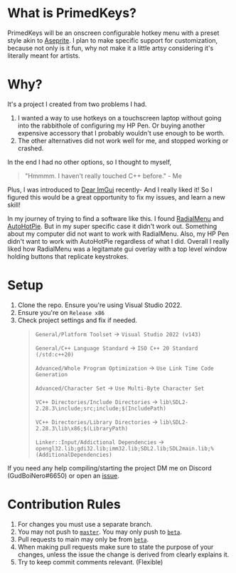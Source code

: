 # What is PrimedKeys?
PrimedKeys will be an onscreen configurable hotkey menu with a preset style akin to [Aseprite](https://www.aseprite.org/).
I plan to make specific support for customization, because not only is it fun, why not make it a little artsy considering it's literally meant for artists.

# Why?
It's a project I created from two problems I had.
1. I wanted a way to use hotkeys on a touchscreen laptop without going into the rabbithole of configuring my HP Pen. Or buying another expensive accessory that I probably wouldn't use enough to be worth.
2. The other alternatives did not work well for me, and stopped working or crashed.

In the end I had no other options, so I thought to myself,

> "Hmmmm. I haven't really touched C++ before." - Me

Plus, I was introduced to [Dear ImGui](https://github.com/ocornut/imgui) recently- And I really liked it! So I figured this would be a great opportunity to fix my issues, and learn a new skill!

In my journey of trying to find a software like this. I found [RadialMenu](http://radialmenu.weebly.com/) and [AutoHotPie](https://github.com/dumbeau/AutoHotPie). But in my super specific case it didn't work out. Something about my computer did not want to work with RadialMenu. Also, my HP Pen didn't want to work with AutoHotPie regardless of what I did. Overall I really liked how RadialMenu was a legitamate gui overlay with a top level window holding buttons that replicate keystrokes.

# Setup
1. Clone the repo. Ensure you're using Visual Studio 2022.
2. Ensure you're on `Release x86`
3. Check project settings and fix if needed.
   > `General/Platform Toolset` -> `Visual Studio 2022 (v143)`
   >
   > `General/C++ Language Standard` -> `ISO C++ 20 Standard (/std:c++20)`
   >
   > `Advanced/Whole Program Optimization` -> `Use Link Time Code Generation`
   >
   > `Advanced/Character Set` -> `Use Multi-Byte Character Set`
   >
   > `VC++ Directories/Include Directories` -> `lib\SDL2-2.28.3\include;src;include;$(IncludePath)`
   >
   > `VC++ Directories/Library Directories` -> `lib\SDL2-2.28.3\lib\x86;$(LibraryPath)`
   >
   > `Linker::Input/Addictional Dependencies` -> `opengl32.lib;gdi32.lib;imm32.lib;SDL2.lib;SDL2main.lib;%(AdditionalDependencies)`

If you need any help compiling/starting the project DM me on Discord (GudBoiNero#6650) or open an [issue](https://github.com/GudBoiNero/PrimedKeys/issues).

# Contribution Rules
1. For changes you must use a separate branch.
2. You may not push to [`master`](https://github.com/GudBoiNero/PrimedKeys/tree/master). You may only push to [`beta`](https://github.com/GudBoiNero/PrimedKeys/tree/master).
3. Pull requests to main may only be from [`beta`](https://github.com/GudBoiNero/PrimedKeys/tree/master).
4. When making pull requests make sure to state the purpose of your changes, unless the issue the change is derived from clearly explains it.
5. Try to keep commit comments relevant. (Flexible)
